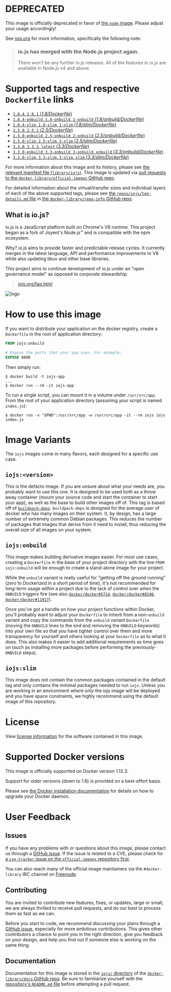 # **DEPRECATED**

This image is officially deprecated in favor of [the `node` image](https://hub.docker.com/_/node/). Please adjust your usage accordingly!

See [iojs.org](https://iojs.org/) for more information, specifically the following note:

> ### **io.js has merged with the Node.js project again.**
>
> There won't be any further io.js releases. All of the features in io.js are available in Node.js v4 and above.

# Supported tags and respective `Dockerfile` links

-	[`1.8.4`, `1.8`, `1` (*1.8/Dockerfile*)](https://github.com/nodejs/docker-iojs/blob/54780958c85a399f6516a90d128cc49fc0ad96f8/1.8/Dockerfile)
-	[`1.8.4-onbuild`, `1.8-onbuild`, `1-onbuild` (*1.8/onbuild/Dockerfile*)](https://github.com/nodejs/docker-iojs/blob/54780958c85a399f6516a90d128cc49fc0ad96f8/1.8/onbuild/Dockerfile)
-	[`1.8.4-slim`, `1.8-slim`, `1-slim` (*1.8/slim/Dockerfile*)](https://github.com/nodejs/docker-iojs/blob/54780958c85a399f6516a90d128cc49fc0ad96f8/1.8/slim/Dockerfile)
-	[`2.5.0`, `2.5`, `2` (*2.5/Dockerfile*)](https://github.com/nodejs/docker-iojs/blob/54780958c85a399f6516a90d128cc49fc0ad96f8/2.5/Dockerfile)
-	[`2.5.0-onbuild`, `2.5-onbuild`, `2-onbuild` (*2.5/onbuild/Dockerfile*)](https://github.com/nodejs/docker-iojs/blob/54780958c85a399f6516a90d128cc49fc0ad96f8/2.5/onbuild/Dockerfile)
-	[`2.5.0-slim`, `2.5-slim`, `2-slim` (*2.5/slim/Dockerfile*)](https://github.com/nodejs/docker-iojs/blob/54780958c85a399f6516a90d128cc49fc0ad96f8/2.5/slim/Dockerfile)
-	[`3.3.0`, `3.3`, `3`, `latest` (*3.3/Dockerfile*)](https://github.com/nodejs/docker-iojs/blob/54780958c85a399f6516a90d128cc49fc0ad96f8/3.3/Dockerfile)
-	[`3.3.0-onbuild`, `3.3-onbuild`, `3-onbuild`, `onbuild` (*3.3/onbuild/Dockerfile*)](https://github.com/nodejs/docker-iojs/blob/54780958c85a399f6516a90d128cc49fc0ad96f8/3.3/onbuild/Dockerfile)
-	[`3.3.0-slim`, `3.3-slim`, `3-slim`, `slim` (*3.3/slim/Dockerfile*)](https://github.com/nodejs/docker-iojs/blob/54780958c85a399f6516a90d128cc49fc0ad96f8/3.3/slim/Dockerfile)

For more information about this image and its history, please see [the relevant manifest file (`library/iojs`)](https://github.com/docker-library/official-images/blob/master/library/iojs). This image is updated via [pull requests to the `docker-library/official-images` GitHub repo](https://github.com/docker-library/official-images/pulls?q=label%3Alibrary%2Fiojs).

For detailed information about the virtual/transfer sizes and individual layers of each of the above supported tags, please see [the `repos/iojs/tag-details.md` file](https://github.com/docker-library/repo-info/blob/master/repos/iojs/tag-details.md) in [the `docker-library/repo-info` GitHub repo](https://github.com/docker-library/repo-info).

## What is io.js?

io.js is a JavaScript platform built on Chrome's V8 runtime. This project began as a fork of Joyent's Node.js™ and is compatible with the npm ecosystem.

Why? io.js aims to provide faster and predictable release cycles. It currently merges in the latest language, API and performance improvements to V8 while also updating libuv and other base libraries.

This project aims to continue development of io.js under an "open governance model" as opposed to corporate stewardship.

> [iojs.org/faq.html](https://iojs.org/faq.html)

![logo](https://raw.githubusercontent.com/docker-library/docs/935af30d59b926af599eb7405ef2988b31280179/iojs/logo.png)

# How to use this image

If you want to distribute your application on the docker registry, create a `Dockerfile` in the root of application directory:

```dockerfile
FROM iojs:onbuild

# Expose the ports that your app uses. For example:
EXPOSE 8080
```

Then simply run:

```console
$ docker build -t iojs-app
...
$ docker run --rm -it iojs-app
```

To run a single script, you can mount it in a volume under `/usr/src/app`. From the root of your application directory (assuming your script is named `index.js`):

```console
$ docker run -v "$PWD":/usr/src/app -w /usr/src/app -it --rm iojs iojs index.js
```

# Image Variants

The `iojs` images come in many flavors, each designed for a specific use case.

## `iojs:<version>`

This is the defacto image. If you are unsure about what your needs are, you probably want to use this one. It is designed to be used both as a throw away container (mount your source code and start the container to start your app), as well as the base to build other images off of. This tag is based off of [`buildpack-deps`](https://registry.hub.docker.com/_/buildpack-deps/). `buildpack-deps` is designed for the average user of docker who has many images on their system. It, by design, has a large number of extremely common Debian packages. This reduces the number of packages that images that derive from it need to install, thus reducing the overall size of all images on your system.

## `iojs:onbuild`

This image makes building derivative images easier. For most use cases, creating a `Dockerfile` in the base of your project directory with the line `FROM iojs:onbuild` will be enough to create a stand-alone image for your project.

While the `onbuild` variant is really useful for "getting off the ground running" (zero to Dockerized in a short period of time), it's not recommended for long-term usage within a project due to the lack of control over *when* the `ONBUILD` triggers fire (see also [`docker/docker#5714`](https://github.com/docker/docker/issues/5714), [`docker/docker#8240`](https://github.com/docker/docker/issues/8240), [`docker/docker#11917`](https://github.com/docker/docker/issues/11917)).

Once you've got a handle on how your project functions within Docker, you'll probably want to adjust your `Dockerfile` to inherit from a non-`onbuild` variant and copy the commands from the `onbuild` variant `Dockerfile` (moving the `ONBUILD` lines to the end and removing the `ONBUILD` keywords) into your own file so that you have tighter control over them and more transparency for yourself and others looking at your `Dockerfile` as to what it does. This also makes it easier to add additional requirements as time goes on (such as installing more packages before performing the previously-`ONBUILD` steps).

## `iojs:slim`

This image does not contain the common packages contained in the default tag and only contains the minimal packages needed to run `iojs`. Unless you are working in an environment where *only* the iojs image will be deployed and you have space constraints, we highly recommend using the default image of this repository.

# License

View [license information](https://github.com/iojs/io.js/blob/master/LICENSE) for the software contained in this image.

# Supported Docker versions

This image is officially supported on Docker version 1.12.3.

Support for older versions (down to 1.6) is provided on a best-effort basis.

Please see [the Docker installation documentation](https://docs.docker.com/installation/) for details on how to upgrade your Docker daemon.

# User Feedback

## Issues

If you have any problems with or questions about this image, please contact us through a [GitHub issue](https://github.com/nodejs/docker-iojs/issues). If the issue is related to a CVE, please check for [a `cve-tracker` issue on the `official-images` repository first](https://github.com/docker-library/official-images/issues?q=label%3Acve-tracker).

You can also reach many of the official image maintainers via the `#docker-library` IRC channel on [Freenode](https://freenode.net).

## Contributing

You are invited to contribute new features, fixes, or updates, large or small; we are always thrilled to receive pull requests, and do our best to process them as fast as we can.

Before you start to code, we recommend discussing your plans through a [GitHub issue](https://github.com/nodejs/docker-iojs/issues), especially for more ambitious contributions. This gives other contributors a chance to point you in the right direction, give you feedback on your design, and help you find out if someone else is working on the same thing.

## Documentation

Documentation for this image is stored in the [`iojs/` directory](https://github.com/docker-library/docs/tree/master/iojs) of the [`docker-library/docs` GitHub repo](https://github.com/docker-library/docs). Be sure to familiarize yourself with the [repository's `README.md` file](https://github.com/docker-library/docs/blob/master/README.md) before attempting a pull request.
